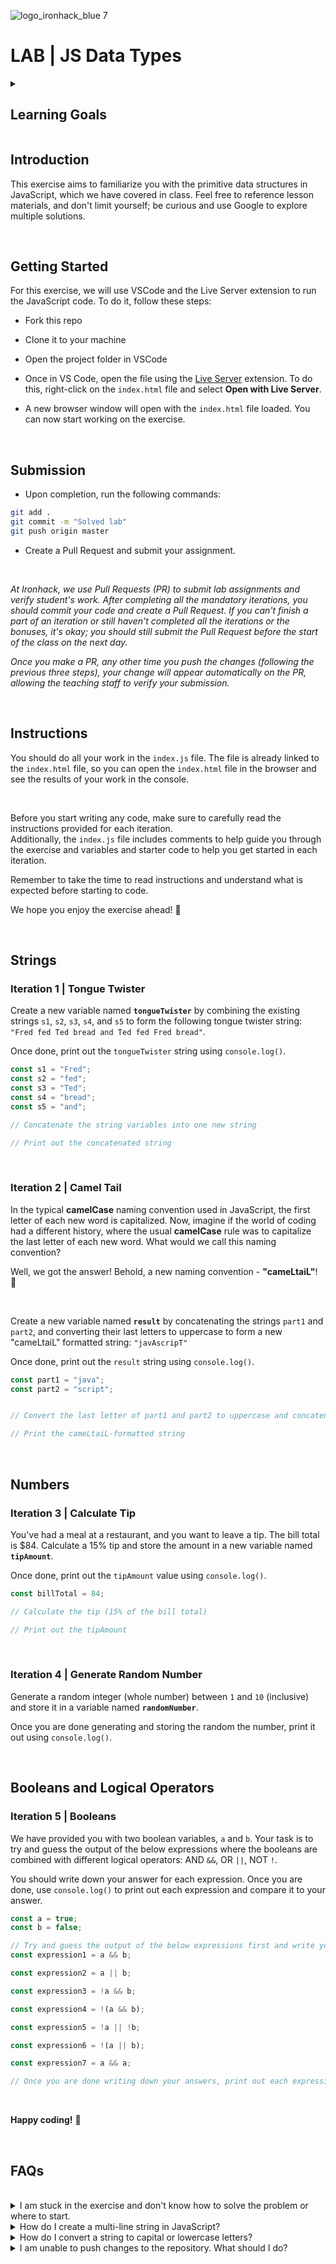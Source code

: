 ![logo_ironhack_blue 7](https://user-images.githubusercontent.com/23629340/40541063-a07a0a8a-601a-11e8-91b5-2f13e4e6b441.png)

# LAB | JS Data Types

<details>
  <summary>
   <h2>Learning Goals</h2>
  </summary>


  This exercise allows you to practice and apply the concepts and techniques taught in class. 

  Upon completion of this exercise, you will be able to:

  - Run JavaScript code from your IDE, using a local server to load it in the browser
  - Perform basic mathematical calculations using arithmetic operators
  - Assign values to variables using assignment operators (`=`, `+=`, `-=`, etc.)
  - Use string concatenation (`+`) or interpolation `${}` to join strings together
  - Use the `Math` methods to generate random numbers and round floating point numbers
  - Access specific characters in a string and check the string length
  - Manipulate strings and substrings using string methods
  - Interpret expressions using the logical operators AND, OR, NOT (`&&`, `||`, `!`)


  <br>

  <hr> 


</details>



## Introduction

This exercise aims to familiarize you with the primitive data structures in JavaScript, which we have covered in class. Feel free to reference lesson materials, and don't limit yourself; be curious and use Google to explore multiple solutions.

<br>

## Getting Started
For this exercise, we will use VSCode and the Live Server extension to run the JavaScript code. To do it, follow these steps:



- Fork this repo

  

- Clone it to your machine

  

- Open the project folder in VSCode

  

- Once in VS Code, open the file using the [Live Server](https://marketplace.visualstudio.com/items?itemName=ritwickdey.LiveServer) extension. To do this, right-click on the `index.html` file and select **Open with Live Server**.

  

- A new browser window will open with the `index.html` file loaded. You can now start working on the exercise.

<br>



## Submission

- Upon completion, run the following commands:

```bash
git add .
git commit -m "Solved lab"
git push origin master
```

- Create a Pull Request and submit your assignment.


<br>

*At Ironhack, we use Pull Requests (PR) to submit lab assignments and verify student's work. After completing all the mandatory iterations, you should commit your code and create a Pull Request. If you can't finish a part of an iteration or still haven't completed all the iterations or the bonuses, it's okay; you should still submit the Pull Request before the start of the class on the next day.*<br>

*Once you make a PR, any other time you push the changes (following the previous three steps), your change will appear automatically on the PR, allowing the teaching staff to verify your submission.*

<br>



## Instructions

You should do all your work in the `index.js` file. The file is already linked to the `index.html` file, so you can open the `index.html` file in the browser and see the results of your work in the console.

<br>

Before you start writing any code, make sure to carefully read the instructions provided for each iteration.<br>Additionally, the `index.js` file includes comments to help guide you through the exercise and variables and starter code to help you get started in each iteration.

Remember to take the time to read instructions and understand what is expected before starting to code.

We hope you enjoy the exercise ahead! :muscle:

<br>




## Strings

### Iteration 1 | Tongue Twister

Create a new variable named **`tongueTwister`** by combining the existing strings `s1`, `s2`, `s3`, `s4`, and `s5` to form the following tongue twister string: `"Fred fed Ted bread and Ted fed Fred bread"`.

Once done, print out the `tongueTwister` string using `console.log()`.

```js
const s1 = "Fred";
const s2 = "fed";
const s3 = "Ted";
const s4 = "bread";
const s5 = "and";

// Concatenate the string variables into one new string

// Print out the concatenated string
```

<br>



### Iteration 2 | Camel Tail

In the typical **camelCase** naming convention used in JavaScript, the first letter of each new word is capitalized. Now, imagine if the world of coding had a different history, where the usual **camelCase** rule was to capitalize the last letter of each new word. What would we call this naming convention? 

Well, we got the answer! Behold, a new naming convention - **"cameLtaiL"**! 🐪

<br>

Create a new variable named **`result`** by concatenating the strings `part1` and `part2`, and converting their last letters to uppercase to form a new "cameLtaiL" formatted string: `"javAscripT"`



Once done, print out the `result` string using `console.log()`.

```js
const part1 = "java";
const part2 = "script";


// Convert the last letter of part1 and part2 to uppercase and concatenate the strings

// Print the cameLtaiL-formatted string

```

<br>







## Numbers

### Iteration 3 | Calculate Tip

You've had a meal at a restaurant, and you want to leave a tip. The bill total is $84. Calculate a 15% tip and store the amount in a new variable named **`tipAmount`**.

Once done, print out the `tipAmount` value using `console.log()`.

```js
const billTotal = 84;

// Calculate the tip (15% of the bill total)

// Print out the tipAmount

```

<br>



### Iteration 4 | Generate Random Number 

Generate a random integer (whole number) between `1` and `10` (inclusive) and store it in a variable named **`randomNumber`**. 

Once you are done generating and storing the random the number, print it out using `console.log()`.


<br>





## Booleans and Logical Operators

### Iteration 5 | Booleans

We have provided you with two boolean variables, `a` and `b`. Your task is to try and guess the output of the below expressions where the booleans are combined with different logical operators: AND `&&`, OR `||`, NOT `!`.

You should write down your answer for each expression. Once you are done, use `console.log()` to print out each expression and compare it to your answer.


```js
const a = true;
const b = false;

// Try and guess the output of the below expressions first and write your answers down:
const expression1 = a && b;

const expression2 = a || b;

const expression3 = !a && b;

const expression4 = !(a && b);

const expression5 = !a || !b;

const expression6 = !(a || b);

const expression7 = a && a;

// Once you are done writing down your answers, print out each expression and compare it to your answer
```

<br>



**Happy coding!** :blue_heart:

<br>

## FAQs

<br>

<details>
  <summary>I am stuck in the exercise and don't know how to solve the problem or where to start.</summary>
  <br>


  If you are stuck in your code and don't know how to solve the problem or where to start, you should take a step back and try to form a clear question about the specific issue you are facing. This will help you narrow down the problem and come up with potential solutions.


  For example, is it a concept that you don't understand, or are you receiving an error message that you don't know how to fix? It is usually helpful to try to state the problem as clearly as possible, including any error messages you are receiving. This can help you communicate the issue to others and potentially get help from classmates or online resources. 


  Once you have a clear understanding of the problem, you will be able to start working toward the solution.

  [Back to top](#faqs)

</details>



<details>
  <summary>How do I create a multi-line string in JavaScript?</summary>
  <br>

  To create a multi-line string in JavaScript, you must use template literals. Template literals are string literals denoted with backticks (`). They allow you to embed expressions inside string values and create strings that span multiple lines.

  Example:

  ```js
  let str = `This is an
  example of a
  multi-line string.`;

  console.log(str);
  ```

  [Back to top](#faqs)

</details>



<details>
  <summary>How do I convert a string to capital or lowercase letters?</summary>
  <br>

  #### Uppercase

  To convert a string to *uppercase* letters, use the `toUpperCase()` method. The method `toUpperCase()` returns a new string with all the characters in uppercase.

  Example:

  ```js
  let str = "ironhack";

  console.log(str.toUpperCase());  // "IRONHACK"
  ```

  <br>

  #### Lowercase

  To convert a string to all *lowercase* letters, you can use the `toLowerCase()` method. This method returns a new string with all the characters in lowercase.

  Example:

  ```js
  let str = "IRONHACK";

  console.log(str.toLowerCase());  // "ironhack"
  ```

  It's important to note that methods `toUpperCase()` and `toLowerCase()` do not modify the original string. They return a new string that has been converted to the desired case.

  [Back to top](#faqs)

</details>




<details>
  <summary>I am unable to push changes to the repository. What should I do?</summary>
  <br>


There are a couple of possible reasons why you may be unable to *push* changes to a Git repository:

1. **You have not committed your changes:** Before you can push your changes to the repository, you need to commit them using the `git commit` command. Make sure you have committed your changes and try pushing again. To do this, run the following terminal commands from the project folder:

  ```bash
git add .
git commit -m "Your commit message"
git push
  ```

2. **You do not have permission to push to the repository:** If you have cloned the repository directly from the main Ironhack repository without making a *Fork* first, you do not have write access to the repository.
   To check which remote repository you have cloned, run the following terminal command from the project folder:

  ```bash
git remote -v
  ```

If the link shown is the same as the main Ironhack repository, you will need to fork the repository to your GitHub account first and then clone your fork to your local machine to be able to push the changes.

**Note**: You should make a copy of your local code to avoid losing it in the process.

  [Back to top](#faqs)

</details>



<br>
